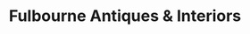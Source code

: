 ---
title: "Fulbourne Antiques & Interiors"
url: /fulbourn/fulbourne-antiques-und-interiors/
shop: Antiquitäten
---